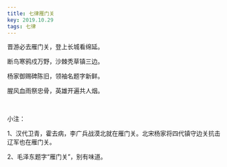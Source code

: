```yaml
---
title: 七律雁门关
key: 2019.10.29
tags: 七律
---
```


晋游必去雁门关，登上长城看绵延。

断鸟寒鸦戍万野，沙棘秃草镇三边。

杨家御赐碑陈旧，领袖名题字新鲜。

腥风血雨祭忠骨，英雄开遍共人烟。

</br>

小注：

1、汉代卫青，霍去病，李广兵战漠北就在雁门关。北宋杨家将四代镇守边关抗击辽军也在雁门关。

2、毛泽东题字“雁门关”，别有味道。

</br>

